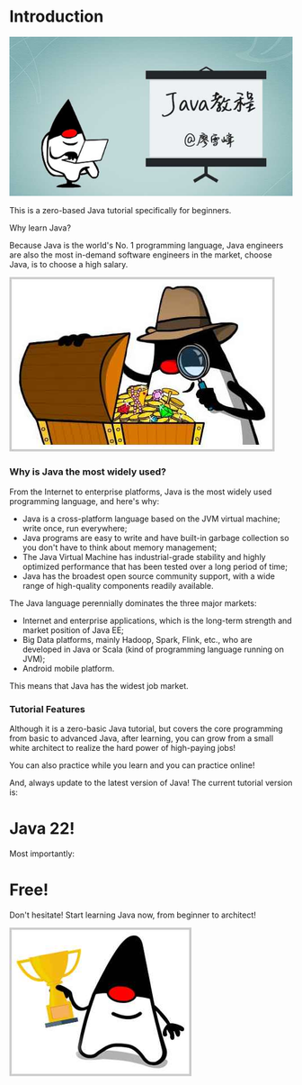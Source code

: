 <!-- TRANSLATED by md-translate -->
# Introduction

![cover](cover.jpg)

This is a zero-based Java tutorial specifically for beginners.

Why learn Java?

Because Java is the world's No. 1 programming language, Java engineers are also the most in-demand software engineers in the market, choose Java, is to choose a high salary.

![high-salary](high-salary.jpg)

### Why is Java the most widely used?

From the Internet to enterprise platforms, Java is the most widely used programming language, and here's why:

* Java is a cross-platform language based on the JVM virtual machine; write once, run everywhere;
* Java programs are easy to write and have built-in garbage collection so you don't have to think about memory management;
* The Java Virtual Machine has industrial-grade stability and highly optimized performance that has been tested over a long period of time;
* Java has the broadest open source community support, with a wide range of high-quality components readily available.

The Java language perennially dominates the three major markets:

* Internet and enterprise applications, which is the long-term strength and market position of Java EE;
* Big Data platforms, mainly Hadoop, Spark, Flink, etc., who are developed in Java or Scala (kind of programming language running on JVM);
* Android mobile platform.

This means that Java has the widest job market.

### Tutorial Features

Although it is a zero-basic Java tutorial, but covers the core programming from basic to advanced Java, after learning, you can grow from a small white architect to realize the hard power of high-paying jobs!

You can also practice while you learn and you can practice online!

And, always update to the latest version of Java! The current tutorial version is:

# Java 22!

Most importantly:

# Free!

Don't hesitate! Start learning Java now, from beginner to architect!

![win](win.jpg)